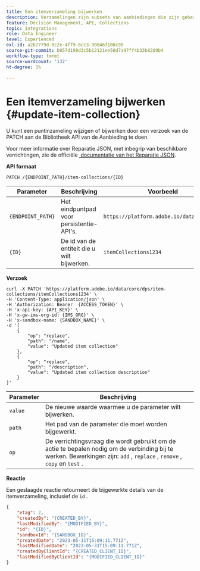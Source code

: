 ```yaml
---
title: Een itemverzameling bijwerken
description: Verzamelingen zijn subsets van aanbiedingen die zijn gebaseerd op vooraf gedefinieerde voorwaarden die door een marketmaker zijn gedefinieerd, zoals de categorie van de aanbieding.
feature: Decision Management, API, Collections
topic: Integrations
role: Data Engineer
level: Experienced
exl-id: a2b7779d-8c2e-4ff9-8cc3-90846f100c98
source-git-commit: b057d198d3c5b12121ee50d7a97ff4b33b8209b4
workflow-type: tm+mt
source-wordcount: '132'
ht-degree: 1%

---
```


# Een itemverzameling bijwerken {#update-item-collection}

U kunt een puntinzameling wijzigen of bijwerken door een verzoek van de PATCH aan de Bibliotheek API van de Aanbieding te doen.

Voor meer informatie over Reparatie JSON, met inbegrip van beschikbare verrichtingen, zie de officiële [&#x200B; documentatie van het Reparatie JSON &#x200B;](https://jsonpatch.com/).

**API formaat**

```http
PATCH /{ENDPOINT_PATH}/item-collections/{ID}
```

| Parameter | Beschrijving | Voorbeeld |
| --------- | ----------- | ------- |
| `{ENDPOINT_PATH}` | Het eindpuntpad voor persistentie-API&#39;s. | `https://platform.adobe.io/data/core/dps` |
| `{ID}` | De id van de entiteit die u wilt bijwerken. | `itemCollections1234` |

**Verzoek**

```shell
curl -X PATCH 'https://platform.adobe.io/data/core/dps/item-collections/itemCollections1234' \
-H 'Content-Type: application/json' \
-H 'Authorization: Bearer  {ACCESS_TOKEN}' \
-H 'x-api-key: {API_KEY}' \
-H 'x-gw-ims-org-id: {IMS_ORG}' \
-H 'x-sandbox-name: {SANDBOX_NAME}' \
-d '[
    {
        "op": "replace",
        "path": "/name",
        "value": "Updated item collection"
    },
    {
        "op": "replace",
        "path": "/description",
        "value": "Updated item collection description"
    }
]'
```

| Parameter | Beschrijving |
| --------- | ----------- |
| `value` | De nieuwe waarde waarmee u de parameter wilt bijwerken. |
| `path` | Het pad van de parameter die moet worden bijgewerkt. |
| `op` | De verrichtingsvraag die wordt gebruikt om de actie te bepalen nodig om de verbinding bij te werken. Bewerkingen zijn: `add` , `replace` , `remove` , `copy` en `test` . |

**Reactie**

Een geslaagde reactie retourneert de bijgewerkte details van de itemverzameling, inclusief de `id` .

```json
{
    "etag": 2,
    "createdBy": "{CREATED_BY}",
    "lastModifiedBy": "{MODIFIED_BY}",
    "id": "{ID}",
    "sandboxId": "{SANDBOX_ID}",
    "createdDate": "2023-05-31T15:09:11.771Z",
    "lastModifiedDate": "2023-05-31T15:09:11.771Z",
    "createdByClientId": "{CREATED_CLIENT_ID}",
    "lastModifiedByClientId": "{MODIFIED_CLIENT_ID}"
}
```
